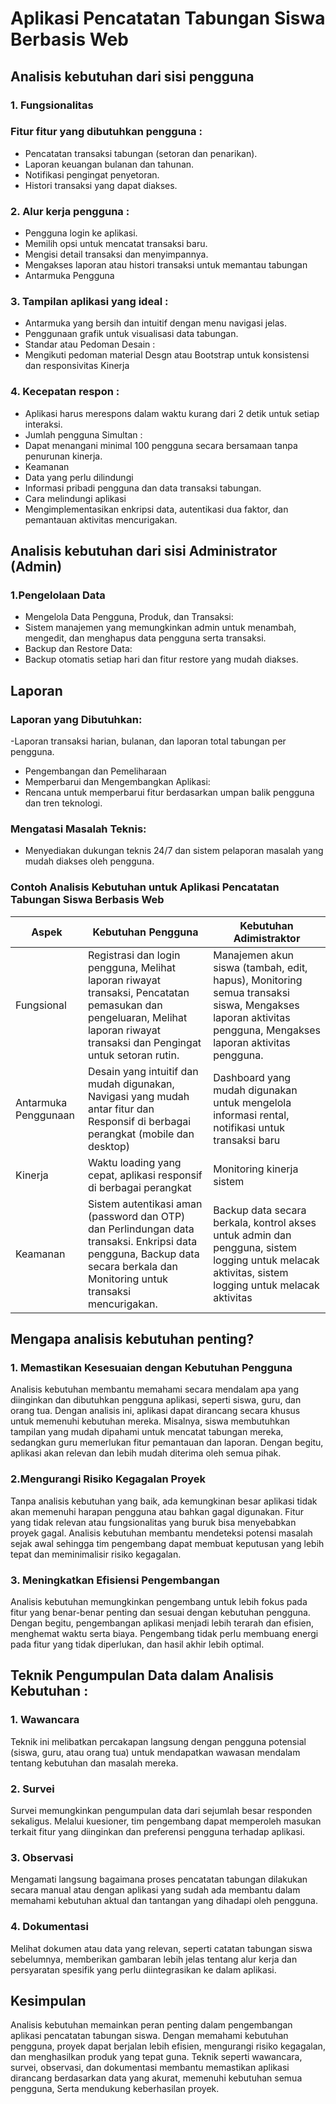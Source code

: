 # Aplikasi Pencatatan Tabungan Siswa Berbasis Web
## Analisis kebutuhan dari sisi pengguna

### 1. Fungsionalitas
### Fitur fitur yang dibutuhkan pengguna :
- Pencatatan transaksi tabungan (setoran dan penarikan).
- Laporan keuangan bulanan dan tahunan.
- Notifikasi pengingat penyetoran.
- Histori transaksi yang dapat diakses.
### 2. Alur kerja pengguna :
- Pengguna login ke aplikasi.
- Memilih opsi untuk mencatat transaksi baru.
- Mengisi detail transaksi dan menyimpannya.
- Mengakses laporan atau histori transaksi untuk memantau tabungan
- Antarmuka Pengguna
### 3. Tampilan aplikasi yang ideal :
- Antarmuka yang bersih dan intuitif dengan menu navigasi jelas.
- Penggunaan grafik untuk visualisasi data tabungan.
- Standar atau Pedoman Desain :
- Mengikuti pedoman material Desgn atau Bootstrap untuk konsistensi dan responsivitas
Kinerja
### 4. Kecepatan respon :
- Aplikasi harus merespons dalam waktu kurang dari 2 detik untuk setiap interaksi.
- Jumlah pengguna Simultan :
- Dapat menangani minimal 100 pengguna secara bersamaan tanpa penurunan kinerja.
- Keamanan
- Data yang perlu dilindungi
- Informasi pribadi pengguna dan data transaksi tabungan.
- Cara melindungi aplikasi
- Mengimplementasikan enkripsi data, autentikasi dua faktor, dan pemantauan aktivitas mencurigakan.
## Analisis kebutuhan dari sisi Administrator (Admin)
### 1.Pengelolaan Data
- Mengelola Data Pengguna, Produk, dan Transaksi:
- Sistem manajemen yang memungkinkan admin untuk menambah, mengedit, dan menghapus data pengguna serta transaksi.
- Backup dan Restore Data:
- Backup otomatis setiap hari dan fitur restore yang mudah diakses.
## Laporan
### Laporan yang Dibutuhkan:
-Laporan transaksi harian, bulanan, dan laporan total tabungan per pengguna.
- Pengembangan dan Pemeliharaan
- Memperbarui dan Mengembangkan Aplikasi:
- Rencana untuk memperbarui fitur berdasarkan umpan balik pengguna dan tren teknologi.
### Mengatasi Masalah Teknis:
- Menyediakan dukungan teknis 24/7 dan sistem pelaporan masalah yang mudah diakses oleh pengguna.
### Contoh Analisis Kebutuhan untuk Aplikasi Pencatatan Tabungan Siswa Berbasis Web
| Aspek     | Kebutuhan Pengguna | Kebutuhan Adimistraktor    |
|-----------|--------------------|----------|
| Fungsional| Registrasi dan login pengguna, Melihat laporan riwayat transaksi, Pencatatan pemasukan dan pengeluaran, Melihat laporan riwayat transaksi dan Pengingat untuk setoran rutin. | Manajemen akun siswa (tambah, edit, hapus), Monitoring semua transaksi siswa, Mengakses laporan aktivitas pengguna, Mengakses laporan aktivitas pengguna.|
|    Antarmuka Penggunaan    |  Desain yang intuitif dan mudah digunakan, Navigasi yang mudah antar fitur dan Responsif di berbagai perangkat (mobile dan desktop) | Dashboard yang mudah digunakan untuk mengelola informasi rental, notifikasi untuk transaksi baru  |
| Kinerja   | Waktu loading yang cepat, aplikasi responsif di berbagai perangkat | Monitoring kinerja sistem | laporan penggunaan sumber daya untuk mengidentifikasi masalah Antarmuka admin yang jelas dan mudah dinavigasi.|
| Keamanan | Sistem autentikasi aman (password dan OTP) dan Perlindungan data transaksi. Enkripsi data pengguna, Backup data secara berkala dan Monitoring untuk transaksi mencurigakan. | Backup data secara berkala, kontrol akses untuk admin dan pengguna, sistem logging untuk melacak aktivitas, sistem logging untuk melacak aktivitas | Laporan dan statik Akses laporan visual tentang pertumbuhan tabungan dan Fitur filter untuk mencari transaksi. Menghasilkan laporan statistik penggunaan aplikasi, Fitur filter untuk mencari transaksi, Analisis kebiasaan menabung siswa. |


## Mengapa analisis kebutuhan penting?
### 1. Memastikan Kesesuaian dengan Kebutuhan Pengguna
Analisis kebutuhan membantu memahami secara mendalam apa yang diinginkan dan dibutuhkan pengguna aplikasi, seperti siswa, guru, dan orang tua. Dengan analisis ini, aplikasi dapat dirancang secara khusus untuk memenuhi kebutuhan mereka. Misalnya, siswa membutuhkan tampilan yang mudah dipahami untuk mencatat tabungan mereka, sedangkan guru memerlukan fitur pemantauan dan laporan. Dengan begitu, aplikasi akan relevan dan lebih mudah diterima oleh semua pihak.
### 2.Mengurangi Risiko Kegagalan Proyek
Tanpa analisis kebutuhan yang baik, ada kemungkinan besar aplikasi tidak akan memenuhi harapan pengguna atau bahkan gagal digunakan. Fitur yang tidak relevan atau fungsionalitas yang buruk bisa menyebabkan proyek gagal. Analisis kebutuhan membantu mendeteksi potensi masalah sejak awal sehingga tim pengembang dapat membuat keputusan yang lebih tepat dan meminimalisir risiko kegagalan.
### 3. Meningkatkan Efisiensi Pengembangan
Analisis kebutuhan memungkinkan pengembang untuk lebih fokus pada fitur yang benar-benar penting dan sesuai dengan kebutuhan pengguna. Dengan begitu, pengembangan aplikasi menjadi lebih terarah dan efisien, menghemat waktu serta biaya. Pengembang tidak perlu membuang energi pada fitur yang tidak diperlukan, dan hasil akhir lebih optimal.
## Teknik Pengumpulan Data dalam Analisis Kebutuhan :
### 1. Wawancara
Teknik ini melibatkan percakapan langsung dengan pengguna potensial (siswa, guru, atau orang tua) untuk mendapatkan wawasan mendalam tentang kebutuhan dan masalah mereka.
### 2. Survei
Survei memungkinkan pengumpulan data dari sejumlah besar responden sekaligus. Melalui kuesioner, tim pengembang dapat memperoleh masukan terkait fitur yang diinginkan dan preferensi pengguna terhadap aplikasi.
### 3. Observasi
Mengamati langsung bagaimana proses pencatatan tabungan dilakukan secara manual atau dengan aplikasi yang sudah ada membantu dalam memahami kebutuhan aktual dan tantangan yang dihadapi oleh pengguna.
### 4. Dokumentasi
Melihat dokumen atau data yang relevan, seperti catatan tabungan siswa sebelumnya, memberikan gambaran lebih jelas tentang alur kerja dan persyaratan spesifik yang perlu diintegrasikan ke dalam aplikasi.
## Kesimpulan
Analisis kebutuhan memainkan peran penting dalam pengembangan aplikasi pencatatan tabungan siswa. Dengan memahami kebutuhan pengguna, proyek dapat berjalan lebih efisien, mengurangi risiko kegagalan, dan menghasilkan produk yang tepat guna. Teknik seperti wawancara, survei, observasi, dan dokumentasi membantu memastikan aplikasi dirancang berdasarkan data yang akurat, memenuhi kebutuhan semua pengguna, Serta mendukung keberhasilan proyek.
